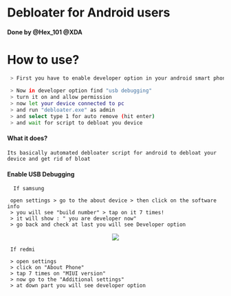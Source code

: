 # Debloater for Android users
#### Done by @Hex_101 @XDA

# How to use?
```bash
 > First you have to enable developer option in your android smart phone
 
 > Now in developer option find "usb debugging"
 > turn it on and allow permission
 > now let your device connected to pc
 > and run "debloater.exe" as admin
 > and select type 1 for auto remove (hit enter) 
 > and wait for script to debloat you device
```

#### What it does?
```
Its basically automated debloater script for android to debloat your device and get rid of bloat
```

#### Enable USB Debugging
```
  If samsung
 
 open settings > go to the about device > then click on the software info
 > you will see "build number" > tap on it 7 times!
 > it will show : " you are developer now"
 > go back and check at last you will see Developer option
```
<div align="center">
    <img src="https://i.imgur.com/QZ9Hbqo.jpg"/>
</div>

```
 If redmi

 > open settings
 > click on "About Phone"
 > tap 7 times on "MIUI version"
 > now go to the "Additional settings"
 > at down part you will see developer option
```

